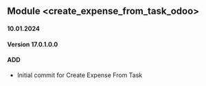 ## Module <create_expense_from_task_odoo>

#### 10.01.2024
#### Version 17.0.1.0.0
#### ADD

- Initial commit for Create Expense From Task
